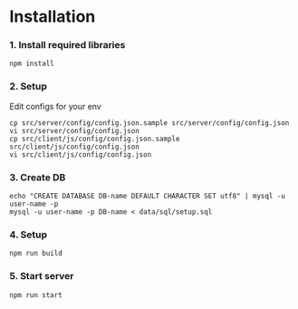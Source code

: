 Installation
============

### 1. Install required libraries ###

```
npm install
```

### 2. Setup ###
Edit configs for your env

```
cp src/server/config/config.json.sample src/server/config/config.json
vi src/server/config/config.json
cp src/client/js/config/config.json.sample src/client/js/config/config.json
vi src/client/js/config/config.json
```

### 3. Create DB ###

```
echo "CREATE DATABASE DB-name DEFAULT CHARACTER SET utf8" | mysql -u user-name -p
mysql -u user-name -p DB-name < data/sql/setup.sql
```

### 4. Setup ###

```
npm run build
```

### 5. Start server ###

```
npm run start
```
